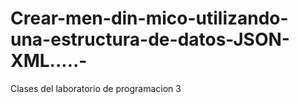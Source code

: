 # Crear-men-din-mico-utilizando-una-estructura-de-datos-JSON-XML.....-
Clases del laboratorio de programacion 3
